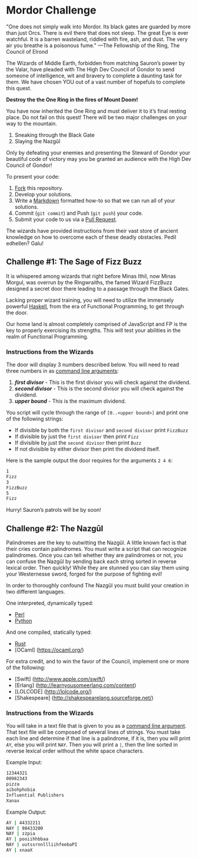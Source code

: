 Mordor Challenge
================

"One does not simply walk into Mordor. Its black gates are guarded by more than just Orcs. There is evil there that does not sleep. The great Eye is ever watchful. It is a barren wasteland, riddled with fire, ash, and dust. The very air you breathe is a poisonous fume."
—The Fellowship of the Ring, The Council of Elrond

The Wizards of Middle Earth, forbidden from matching Sauron’s power by the Valar, have pleaded with The High Dev Council of Gondor to send someone of intelligence, wit and bravery to complete a daunting task for them. We have chosen YOU out of a vast number of hopefuls to complete this quest.

**Destroy the the One Ring in the fires of Mount Doom!**

You have now inherited the One Ring and must deliver it to it’s final resting place. Do not fail on this quest! There will be two major challenges on your way to the mountain.

  1. Sneaking through the Black Gate
  2. Slaying the Nazgûl

Only by defeating your enemies and presenting the Steward of Gondor your beautiful code of victory may you be granted an audience with the High Dev Council of Gondor!

To present your code:


1. [Fork](https://help.github.com/articles/fork-a-repo/) this repository.  
2. Develop your solutions.
3. Write a [Markdown](https://help.github.com/articles/github-flavored-markdown/) 
   formatted how-to so that we can run all of your solutions.
4. Commit (`git commit`) and Push (`git push`) your code.
5. Submit your code to us via a [Pull Request](https://help.github.com/articles/using-pull-requests/).

The wizards have provided instructions from their vast store of ancient knowledge on how to overcome each of these deadly obstacles. Pedil edhellen? Galu! 

Challenge #1: The Sage of Fizz Buzz
------------------------
It is whispered among wizards that right before Minas Ithil, now Minas Morgul, was overrun by the Ringwraiths, the famed Wizard FizzBuzz designed a secret door there leading to a passage through the Black Gates.  

Lacking proper wizard training, you will need to utilize the immensely powerful [Haskell](https://www.haskell.org/haskellwiki/Haskell), from the era of Functional Programming, to get through the door. 

Our home land is almost completely comprised of JavaScript and FP is the key to properly exercising its strengths. This will test your abilities in the realm of Functional Programming. 

### Instructions from the Wizards
The door will display 3 numbers described below. You will need to read three numbers in as [command line arguments](https://en.wikipedia.org/wiki/Command-line_interface#Arguments):

1. ***first divisor*** - This is the first divisor you will check against the 
													dividend.
2. ***second divisor*** - This is the second divisor you will check against the 
													dividend.
3. ***upper bound*** - This is the maximum dividend.

You script will cycle through the range of `[0..<upper bound>]` and print one of the following strings:

* If divisible by both the `first divisor` and `second divisor` print `FizzBuzz`
* If divisible by just the `first divisor` then print `Fizz`
* If divisible by just the `second divisor` then print `Buzz`
* If not divisible by either divisor then print the dividend itself.

Here is the sample output the door requires for the arguments `2 4 6`:

```bash
1
Fizz
3
FizzBuzz
5
Fizz
```
Hurry! Sauron’s patrols will be by soon!

Challenge #2: The Nazgûl
-------------------------------------------------
Palindromes are the key to outwitting the Nazgûl. A little known fact is that their cries contain palindromes. You must write a script that can recognize palindromes. Once you can tell whether they are palindromes or not, you can confuse the Nazgûl by sending back each string sorted in reverse lexical order. Then quickly! While they are stunned you can slay them using your Westernesse sword, forged for the purpose of fighting evil!

In order to thoroughly confound The Nazgûl you must build your creation in two different languages.

One interpreted, dynamically typed:

* [Perl](http://www.perl.org)
* [Python](https://www.python.org)

And one compiled, statically typed:

* [Rust](http://www.rust-lang.org)
* [OCaml] (https://ocaml.org/)

For extra credit, and to win the favor of the Council, implement one or more of the following:

* [Swift] (http://www.apple.com/swift/)
* [Erlang] (http://learnyousomeerlang.com/content)
* [LOLCODE] (http://lolcode.org/)
* [Shakespeare] (http://shakespearelang.sourceforge.net/)

### Instructions from the Wizards
You will take in a text file that is given to you as a 
[command line argument](https://en.wikipedia.org/wiki/Command-line_interface#Arguments).  That text file will be composed of several lines of
strings.  You must take each line and determine if that line is a palindrome,
if it is, then you will print `AY`, else you will print `NAY`.  Then you will 
print a `|`, then the line sorted in reverse lexical order without the white 
space characters.

Example Input:
```bash
12344321
00982343
pizza
aibohphobia
Influential Publishers
Xanax
```

Example Output:
```bash
AY | 44332211
NAY | 98433200
NAY | zzpia
AY | pooiihhbbaa
NAY | uutssrnnllliihfeebaPI
AY | xnaaX
```
